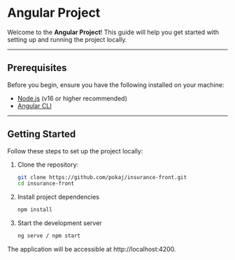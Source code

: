 # Angular Project

Welcome to the **Angular Project**!
This guide will help you get started with setting up and running the project locally.

---

## Prerequisites

Before you begin, ensure you have the following installed on your machine:

- [Node.js](https://nodejs.org/) (v16 or higher recommended)
- [Angular CLI](https://angular.io/cli)

---

## Getting Started

Follow these steps to set up the project locally:

1. Clone the repository:
   ```bash
   git clone https://github.com/pokaj/insurance-front.git
   cd insurance-front

2. Install project dependencies
   ```bash
   npm install

3. Start the development server
   ```bash
   ng serve / npm start

The application will be accessible at http://localhost:4200.
